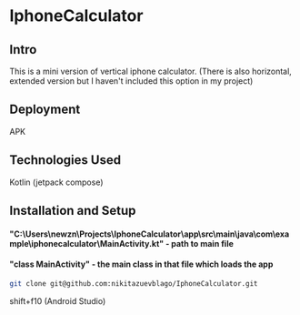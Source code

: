 # IphoneCalculator

## Intro
This is a mini version of vertical iphone calculator. (There is also horizontal, extended version but I haven't included this option in my project)


## Deployment 
APK


## Technologies Used
Kotlin (jetpack compose)

## Installation and Setup 
#### "C:\Users\newzn\Projects\IphoneCalculator\app\src\main\java\com\example\iphonecalculator\MainActivity.kt" - path to main file
#### "class MainActivity" - the main class in that file which loads the app
```bash
git clone git@github.com:nikitazuevblago/IphoneCalculator.git
```
shift+f10 (Android Studio)